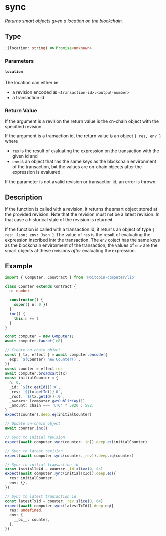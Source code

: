 # sync

_Returns smart objects given a location on the blockchain._

## Type

```ts
;(location: string) => Promise<unknown>
```

### Parameters

#### `location`

The location can either be

- a revision encoded as `<transaction-id>:<output-number>`
- a transaction id

### Return Value

If the argument is a revision the return value is the on-chain object with the specified revision.

If the argument is a transaction id, the return value is an object `{ res, env }` where

- `res` is the result of evaluating the expression on the transaction with the given id and
- `env` is an object that has the same keys as the blockchain environment of the transaction, but the values are on-chain objects after the expression is evaluated.

If the parameter is not a valid revision or transaction id, an error is thrown.

## Description

If the function is called with a revision, it returns the smart object stored at the provided revision. Note that the revision must not be a latest revision. In that case a historical state of the revision is returned.

If the function is called with a transaction id, it returns an object of type `{ res: Json; env: Json }`. The value of `res` is the result of evaluating the expression inscribed into the transaction. The `env` object has the same keys as the blockchain environment of the transaction, the values of `env` are the smart objects at these revisions _after_ evaluating the expression.

<!-- TODO: explain other type of errors:
- inconsistent state if the smart object synced or any other smart object on the environment was not created with the library
- code validation errors like super not allowed
- validate that the object re-created with the contract matches the object stored at that location
- Cannot call a function on a smart object that is pointed to
-  -->

## Example

```ts
import { Computer, Countract } from '@bitcoin-computer/lib'

class Counter extends Contract {
  n: number

  constructor() {
    super({ n: 0 })
  }
  inc() {
    this.n += 1
  }
}

const computer = new Computer()
await computer.faucet(1e8)

// Create on-chain object
const { tx, effect } = await computer.encode({
  exp: `${Counter} new Counter()`,
})
const counter = effect.res
await computer.broadcast(tx)
const initialCounter = {
  n: 0,
  _id: `${tx.getId()}:0`,
  _rev: `${tx.getId()}:0`,
  _root: `${tx.getId()}:0`,
  _owners: [computer.getPublicKey()],
  _amount: chain === 'LTC' ? 5820 : 582,
}
expect(counter).deep.eq(initialCounter)

// Update on-chain object
await counter.inc()

// Sync to initial revision
expect(await computer.sync(counter._id)).deep.eq(initialCounter)

// Sync to latest revision
expect(await computer.sync(counter._rev)).deep.eq(counter)

// Sync to initial transaction id
const initialTxId = counter._id.slice(0, 64)
expect(await computer.sync(initialTxId)).deep.eq({
  res: initialCounter,
  env: {},
})

// Sync to latest transaction id
const latestTxId = counter._rev.slice(0, 64)
expect(await computer.sync(latestTxId)).deep.eq({
  res: undefined,
  env: {
    __bc__: counter,
  },
})
```

